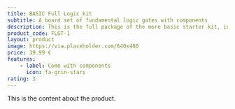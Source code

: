 ```yaml
---
title: BASIC Full Logic kit
subtitle: A board set of fundamental logic gates with components
description: This is the full package of the more basic starter kit, including the boards to build the most common logic gates and components.
product_code: FLGT-1
layout: product
image: https://via.placeholder.com/640x480
price: 39.99 €
features:
    - label: Come with components
      icon: fa-grin-stars
rating: 3
---
```


This is the content about the product.